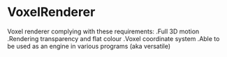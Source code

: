 # VoxelRenderer
Voxel renderer complying with these requirements:
  .Full 3D motion
  .Rendering transparency and flat colour
  .Voxel coordinate system
  .Able to be used as an engine in various programs (aka versatile)
